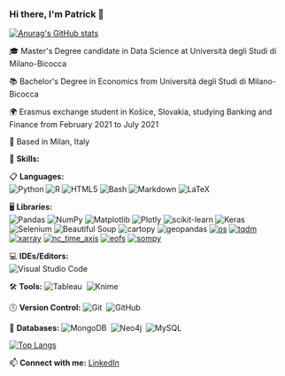 ### Hi there, I'm Patrick 👋

[![Anurag's GitHub stats](https://github-readme-stats.vercel.app/api?username=patrickk00)](https://github.com/anuraghazra/github-readme-stats)



🎓 Master's Degree candidate in Data Science at Università degli Studi di Milano-Bicocca

📚 Bachelor's Degree in Economics from Università degli Studi di Milano-Bicocca

🌍 Erasmus exchange student in Košice, Slovakia, studying Banking and Finance from February 2021 to July 2021

📍 Based in Milan, Italy

🌟 **Skills:**

📋 **Languages:**  
![Python](https://img.shields.io/badge/-Python-3776AB?style=flat-square&logo=python&logoColor=ffffff)
![R](https://img.shields.io/badge/-R-276DC3?style=flat-square&logo=r&logoColor=ffffff)
![HTML5](https://img.shields.io/badge/-HTML5-E34F26?style=flat-square&logo=html5&logoColor=ffffff)
![Bash](https://img.shields.io/badge/-Bash-4EAA25?style=flat-square&logo=gnu-bash&logoColor=ffffff)
![Markdown](https://img.shields.io/badge/-Markdown-000000?style=flat-square&logo=markdown&logoColor=ffffff)
![LaTeX](https://img.shields.io/badge/-LaTeX-008080?style=flat-square&logo=latex&logoColor=ffffff)

🖥️ **Libraries:**  
![Pandas](https://img.shields.io/badge/-Pandas-150458?style=flat-square&logo=pandas&logoColor=ffffff)
![NumPy](https://img.shields.io/badge/-NumPy-013243?style=flat-square&logo=numpy&logoColor=ffffff)
![Matplotlib](https://img.shields.io/badge/-Matplotlib-3776AB?style=flat-square&logo=python&logoColor=ffffff)
![Plotly](https://img.shields.io/badge/-Plotly-3F4F75?style=flat-square&logo=plotly&logoColor=ffffff)
![scikit-learn](https://img.shields.io/badge/-scikit--learn-F7931E?style=flat-square&logo=scikit-learn&logoColor=ffffff)
![Keras](https://img.shields.io/badge/-Keras-D00000?style=flat-square&logo=keras&logoColor=ffffff)
![Selenium](https://img.shields.io/badge/-Selenium-43B02A?style=flat-square&logo=selenium&logoColor=ffffff)
![Beautiful Soup](https://img.shields.io/badge/-Beautiful%20Soup-4B8D3B?style=flat-square&logo=beautifulsoup&logoColor=ffffff)
![cartopy](https://img.icons8.com/color/48/000000/globe.png=ffffff)
![geopandas](https://img.shields.io/badge/-geopandas-150458?style=flat-square&logo=python&logoColor=ffffff)
[![os](https://img.shields.io/badge/-os-05122A?style=flat&logo=windows)](https://docs.python.org/3/library/os.html)
[![tqdm](https://img.shields.io/badge/-tqdm-05122A?style=flat&logo=tqdm)](https://pypi.org/project/tqdm/)
[![xarray](https://img.shields.io/badge/-xarray-05122A?style=flat&logo=xarray)](https://docs.xarray.dev/en/stable/)
[![nc_time_axis](https://img.shields.io/badge/-nc__time__axis-05122A?style=flat&logo=python)](https://nc-time-axis.readthedocs.io/en/stable/)
[![eofs](https://img.shields.io/badge/-eofs-05122A?style=flat&logo=python)](https://ajdawson.github.io/eofs/latest/)
[![sompy](https://img.shields.io/badge/-sompy-05122A?style=flat&logo=github)](https://github.com/sevamoo/SOMPY)

💻 **IDEs/Editors:**  
![Visual Studio Code](https://img.shields.io/badge/-Visual%20Studio%20Code-007ACC?style=flat-square&logo=visual-studio-code&logoColor=ffffff)

🛠️ **Tools:** 
![Tableau](https://img.shields.io/badge/-Tableau-05122A?style=flat&logo=Tableau)&nbsp;
![Knime](https://img.shields.io/badge/-Knime-05122A?style=flat&logo=Knime)

🕓 **Version Control:** 
![Git](https://img.shields.io/badge/-Git-05122A?style=flat&logo=git)&nbsp;
![GitHub](https://img.shields.io/badge/-GitHub-05122A?style=flat&logo=github)

💾 **Databases:** 
![MongoDB](https://img.shields.io/badge/-MongoDB-05122A?style=flat&logo=mongodb)&nbsp;
![Neo4j](https://img.shields.io/badge/-Neo4j-05122A?style=flat&logo=neo4j)&nbsp;
![MySQL](https://img.shields.io/badge/-MySQL-05122A?style=flat&logo=mysql)



[![Top Langs](https://github-readme-stats.vercel.app/api/top-langs/?username=patrickk00)](https://github.com/anuraghazra/github-readme-stats)








📫 **Connect with me:** [LinkedIn](https://www.linkedin.com/in/patrickkcosta/)

